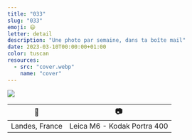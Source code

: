 ```yaml
---
title: "033"
slug: "033"
emoji: 😃
letter: detail
description: "Une photo par semaine, dans ta boîte mail"
date: 2023-03-10T00:00:00+01:00
color: tuscan
resources:
  - src: "cover.webp"
    name: "cover"
---
```

![](cover)

📍 | 📷
---|---
Landes, France | Leica M6 - Kodak Portra 400
